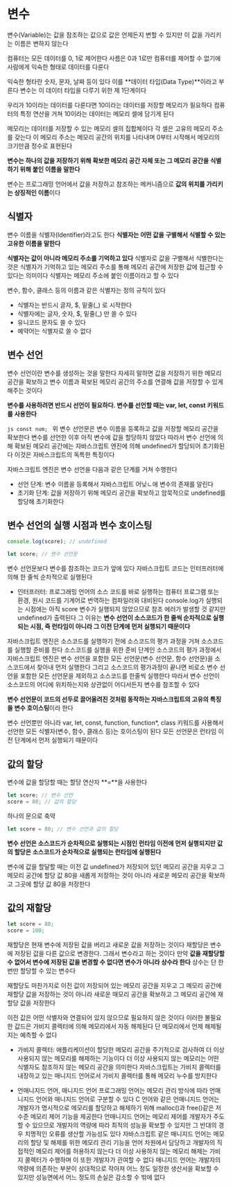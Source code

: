 # 변수

변수(Variable)는 값을 참조하는 값으로 값은 언제든지 변할 수 있지만 이 값을 가리키는 이름은 변하지 않는다

컴퓨터는 모든 데이터를 0, 1로 제어한다
사름은 0과 1로만 컴퓨터를 제어할 수 없기에 사람에게 익숙한 형태로 데이터를 다룬다

익숙한 형타란 숫자, 문자, 날짜 등이 있다
이를 **데이터 타입(Data Type)**이라고 부른다
변수는 이 데이터 타입을 다루기 위한 제 1단계이다

우리가 10이라는 데이터를 다룬다면 10이라는 데이터를 저장할 메모리가 필요하다
컴퓨터의 특정 연산을 거쳐 10이라는 데이터는 메모리 셀에 담기게 된다

메모리는 데이터를 저장할 수 있는 메모리 셀의 집합체이다
각 셀은 고유의 메모리 주소를 갖는다
이 메모리 주소는 메모리 공간의 위치를 나타내며 0부터 시작해서 메모리의 크기만큼 정수로 표현된다

**변수는 하나의 값을 저장하기 위해 확보한 메모리 공간 자체 또는 그 메모리 공간을 식별하기 위해 붙인 이름을 말한다**

변수는 프로그래밍 언어에서 값을 저장하고 참조하는 메커니즘으로 **값의 위치를 가리키는 상징적인 이름**이다


## 식별자

변수 이름을 식별자(Identifier)라고도 한다
**식별자는 어떤 값을 구별해서 식별할 수 있는 고유한 이름을 말한다**

**식별자는 값이 아니라 메모리 주소를 기억하고 있다**
식별자로 값을 구별해서 식별한다는 것은 식별자가 기억하고 있는 메모리 주소를 통해
메모리 공간에 저장한 값에 접근할 수 있다는 의미이다
식별자는 메모리 주소에 붙인 이름이라고 할 수 있다

변수, 함수, 클래스 등의 이름과 같은 식별자는 정의 규칙이 있다

- 식별자는 반드시 글자, $, 밑줄(_) 로 시작한다
- 식별자에는 글자, 숫자, $, 밑줄(_) 만 쓸 수 있다
- 유니코드 문자도 쓸 수 있다
- 예약어는 식별자로 쓸 수 없다


## 변수 선언
변수 선언이란  변수를 생성하는 것을 말한다
자세히 말하면 값을 저장하기 위한 메모리 공간을 확보하고 변수 이름과 확보된 메모리 공간의 주소를 연결해
값을 저장할 수 있게 해주는 것이다

**변수를 사용하려면 반드시 선언이 필요하다. 변수를 선언할 때는 var, let, const 키워드를 사용한다**

``js
const num;
``
위 변수 선언문은 변수 이름을 등록하고 값을 저장할 메모리 공간을 확보한다
변수를 선언한 이후 아직 변수에 값을 할당하지 않았다
따라서 변수 선언에 의해 확보된 메모리 공간에는 자바스크립트 엔진에 의해 undefined가 할당되어 초기화된다
이것은 자바스크립트의 독특한 특징이다

자바스크립트 엔진은 변수 선언을 다음과 같은 단계를 거쳐 수행한다
- 선언 단계: 변수 이름을 등록해서 자바스크립트 어닞ㄴ에 변수의 존재를 알린다
- 초기화 단계: 값을 저장하기 위해 메모리 공간을 확보하고 암묵적으로 undefined를 할당해 초기화한다


## 변수 선언의 실행 시점과 변수 호이스팅
```js
console.log(score); // undefined

let score; // 변수 선언문
```
변수 선언문보다 변수를 참조하는 코드가 앞에 있다
자바스크립트 코드는 인터프러터에 의해 한 줄씩 순차적으로 실행된다
- 인터프러터: 프로그래밍 언어의 소스 코드를 바로 실행하는 컴퓨터 프로그램 또는 환경, 원시 코드를 기계어로 번역하는 컴파일러와 대비된다
console.log가 실행되는 시점에는 아직 score 변수가 실행되지 않았으므로 
참조 에러가 발생할 것 같지만 undefined가 출력된다
그 이유는 **변수 선언이 소스코드가 한 줄씩 순차적으로 실행되는 시점, 즉 런타임이 아니라 그 이전 단계에 먼저 실행되기 때문이다**

자바스크립트 엔진은 소스코드를 실행하기 전에 소스코드의 평가 과정을 거쳐 소스코드를 실행할 준비를 한다
소스코드를 실행을 위한 준비 단계인 소스코드의 평가 과정에서 자바스크립트 엔진은 변수 선언을 포함한
모든 선언문(변수 선언문, 함수 선언문)을 소스코드에서 찾아내 먼저 실행한다
그리고 소스코드의 평가과정이 끝나면 비로소 변수 선언을 포함한 모든 선언문을 제외하고 소스코드를 한줄씩 실행한다
따라서 변수 선언이 소스코드의 어디에 위치하는지와 상관없이 어디서든지 변수를 참조할 수 있다

**변수 선언문이 코드의 선두로 끌어올려진 것처럼 동작하는 자바스크립트의 고유의 특징을 변수 호이스팅**이라 한다

변수 선언뿐만 아니라 var, let, const, function, function*, class 키워드를 사용해서
선언한 모든 식별자(변수, 함수, 클래스 등)는 호이스팅이 된다
모든 선언문은 런타임 이전 단계에서 먼저 실행되기 때문이다


## 값의 할당

변수에 값을 할당할 때는 할당 연산자 **=**을 사용한다
```js
let score; // 변수 선언
score = 80; // 값의 할당
```
하나의 문으로 축약
```js
let score = 80; // 변수 선언과 값의 할당
```
**변수 선언은 소스코드가 순차적으로 실행되는 시점인 런타임 이전에 먼저 실행되지만 값의 할당은 소스코드가 순차적으로 실행되는 런타임에 실행된다**

변수에 값을 할달할 때는 이전 값 undefined가 저장되어 있던 메모리 공간을 지우고 그 메모리 공간에 할당 값 80을 새롭게 저장하는 것이 아니라
새로운 메모리 공간을 확보하고 그곳에 할당 값 80을 저장한다


## 값의 재할당
```js
let score = 80;
score = 100;
```
재할당은 현재 변수에 저장된 값을 버리고 새로운 값을 저장하는 것이다
재할당은 변수에 저장된 값을 다른 값으로 변경한다. 그래서 변수라고 하는 것이다
만약 **값을 재할당할 수 없어서 변수에 저장된 값을 변경할 수 없다면 변수가 아니라 상수라 한다**
상수는 단 한번만 할당할 수 있는 변수다

재할당도 마찬가지로 이전 값이 저장되어 있는 메모리 공간을 지우고 그 메모리 공간에 재할당 값을 저장하는 것이 아니라
새로운 매모리 공간을 확보하고 그 메모리 공간에 재할당 값을 저장한다

이전 값은 어떤 삭별자와 연결되어 있지 않으므로 필요하지 않은 것이다
이러한 불필요한 값드은 가비지 콜렉터에 의해 메모리에서 자동 해제된다
단 메모리에서 언제 해제될지는 예측할 수 없다

- 가비지 콜렉터: 애플리케이션이 할당한 메모리 공간을 주기적으로 검사하여 더 이상 사용되지 않는 메모리를 해제하는 기능이다
              더 이상 사용되지 않는 메모리는 어떤 식별자도 참조하지 않는 메모리 공간을 의미한다
              자바스크립트는 가비지 콜렉터를 내장하고 있는 매니지드 언어로서 가비지 콜렉터를 통해 메모리 누수를 방지한다

- 언매니지드 언어, 매니지드 언어
프로그래밍 언어는 메모리 관리 방식에 따라 언매니지드 언어와 매니지드 언어로 구분할 수 있다
C 언어와 같은 언매니지드 언어는 개발자가 명시적으로 메모리를 할당하고 해제하기 위해 malloc()과 free()같은 저수준 메모리 제어 기능을 제공한다
언매니지드 언어는 메모리 제어를 개발자가 주도할 수 있으므로 개발자의 역량에 따라 최적의 성능을 확보할 수 있지만
그 반대의 경우 치명적인 오류를 생산할 가능성도 있다
자바스크립트 같은 매니지드 언어는 메모리의 할당 및 해제를 위한 메모리 관리 기능을 언어 차원에서 담당하고 개발자의
직접적인 메모리 제어를 허용하지 않는다
더 이상 사용하지 않는 메모리 해제는 가비지 콜렉터가 수행하며 이 또한 개발자가 괸여할 수 없다
매니지드 언어는 개발자의 역량에 의존하는 부분이 상대적으로 작아져 어느 정도 일정한 생산서을 확보할 수 있지만
성능면에서 어느 정도의 손실은 감소할 수 밖에 없다